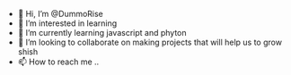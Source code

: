 - 👋 Hi, I’m @DummoRise
- 👀 I’m interested in learning
- 🌱 I’m currently learning javascript and phyton
- 💞️ I’m looking to collaborate on making projects that will help us to grow shish
- 📫 How to reach me ..

<!---
DummoRise/DummoRise is a ✨ special ✨ repository because its `README.md` (this file) appears on your GitHub profile.
You can click the Preview link to take a look at your changes.
--->
